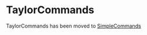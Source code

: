 # TaylorCommands

TaylorCommands has been moved to [SimpleCommands](https://github.com/samueljtaylor/SimpleCommands)
